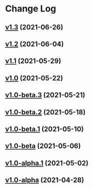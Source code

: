 # Change Log

## [v1.3](https://github.com/thewizardplusplus/gravity-duel/tree/v1.3) (2021-06-26)

## [v1.2](https://github.com/thewizardplusplus/gravity-duel/tree/v1.2) (2021-06-04)

## [v1.1](https://github.com/thewizardplusplus/gravity-duel/tree/v1.1) (2021-05-29)

## [v1.0](https://github.com/thewizardplusplus/gravity-duel/tree/v1.0) (2021-05-22)

## [v1.0-beta.3](https://github.com/thewizardplusplus/gravity-duel/tree/v1.0-beta.3) (2021-05-21)

## [v1.0-beta.2](https://github.com/thewizardplusplus/gravity-duel/tree/v1.0-beta.2) (2021-05-18)

## [v1.0-beta.1](https://github.com/thewizardplusplus/gravity-duel/tree/v1.0-beta.1) (2021-05-10)

## [v1.0-beta](https://github.com/thewizardplusplus/gravity-duel/tree/v1.0-beta) (2021-05-06)

## [v1.0-alpha.1](https://github.com/thewizardplusplus/gravity-duel/tree/v1.0-alpha.1) (2021-05-02)

## [v1.0-alpha](https://github.com/thewizardplusplus/gravity-duel/tree/v1.0-alpha) (2021-04-28)
